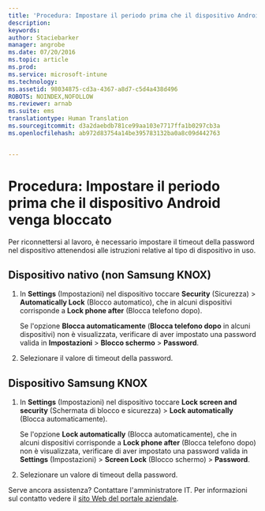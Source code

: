 ```yaml
---
title: 'Procedura: Impostare il periodo prima che il dispositivo Android venga bloccato | Microsoft Intune'
description: 
keywords: 
author: Staciebarker
manager: angrobe
ms.date: 07/20/2016
ms.topic: article
ms.prod: 
ms.service: microsoft-intune
ms.technology: 
ms.assetid: 98034875-cd3a-4367-a8d7-c5d4a438d496
ROBOTS: NOINDEX,NOFOLLOW
ms.reviewer: arnab
ms.suite: ems
translationtype: Human Translation
ms.sourcegitcommit: d3a2daebdb781ce99aa103e7717ffa1b0297cb3a
ms.openlocfilehash: ab972d83754a14be395783132ba0a8c09d442763


---
```


# Procedura: Impostare il periodo prima che il dispositivo Android venga bloccato
Per riconnettersi al lavoro, è necessario impostare il timeout della password nel dispositivo attenendosi alle istruzioni relative al tipo di dispositivo in uso.

## Dispositivo nativo (non Samsung KNOX)

1.  In **Settings** (Impostazioni) nel dispositivo toccare **Security** (Sicurezza) &gt; **Automatically Lock** (Blocco automatico), che in alcuni dispositivi corrisponde a **Lock phone after** (Blocca telefono dopo).

    Se l'opzione **Blocca automaticamente** (**Blocca telefono dopo** in alcuni dispositivi) non è visualizzata, verificare di aver impostato una password valida in **Impostazioni** &gt; **Blocco schermo** &gt; **Password**.

2.  Selezionare il valore di timeout della password.

## Dispositivo Samsung KNOX

1.  In **Settings** (Impostazioni) nel dispositivo toccare **Lock screen and security** (Schermata di blocco e sicurezza) &gt; **Lock automatically** (Blocca automaticamente).

    Se l'opzione **Lock automatically** (Blocca automaticamente), che in alcuni dispositivi corrisponde a **Lock phone after** (Blocca telefono dopo) non è visualizzata, verificare di aver impostato una password valida in **Settings** (Impostazioni) &gt; **Screen Lock** (Blocco schermo) &gt; **Password**.

2.  Selezionare un valore di timeout della password.

Serve ancora assistenza? Contattare l'amministratore IT. Per informazioni sul contatto vedere il [sito Web del portale aziendale](http://portal.manage.microsoft.com).



<!--HONumber=Aug16_HO4-->


